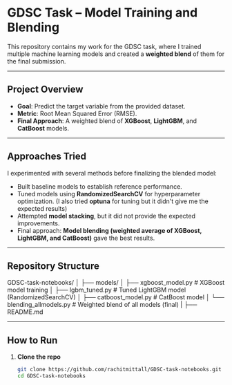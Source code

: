 # GDSC Task – Model Training and Blending

This repository contains my work for the GDSC task, where I trained multiple machine learning models and created a **weighted blend** of them for the final submission.

---

## Project Overview

- **Goal**: Predict the target variable from the provided dataset.  
- **Metric**: Root Mean Squared Error (RMSE).  
- **Final Approach**: A weighted blend of **XGBoost**, **LightGBM**, and **CatBoost** models.

---

## Approaches Tried

I experimented with several methods before finalizing the blended model:

- Built baseline models to establish reference performance.  
- Tuned models using **RandomizedSearchCV** for hyperparameter optimization. (I also tried **optuna** for tuning but it didn't give me the expected results)
- Attempted **model stacking**, but it did not provide the expected improvements.  
- Final approach: **Model blending (weighted average of XGBoost, LightGBM, and CatBoost)** gave the best results.

---

## Repository Structure
GDSC-task-notebooks/
│
├── models/
│ ├── xgboost_model.py # XGBoost model training
│ ├── lgbm_tuned.py # Tuned LightGBM model (RandomizedSearchCV)
│ ├── catboost_model.py # CatBoost model
│ └── blending_allmodels.py # Weighted blend of all models (final)
|
├── README.md

---

## How to Run

1. **Clone the repo**  
   ```bash
   git clone https://github.com/rachitmittall/GDSC-task-notebooks.git
   cd GDSC-task-notebooks
